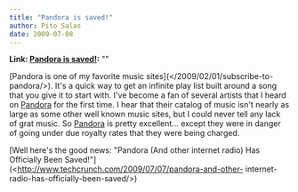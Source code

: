 ```yaml
---
title: "Pandora is saved!"
author: Pito Salas
date: 2009-07-08
---
```


**Link: [Pandora is saved!](None):** ""

[Pandora is one of my favorite music sites](</2009/02/01/subscribe-to-
pandora/>). It's a quick way to get an infinite play list built around a song
that you give it to start with. I've become a fan of several artists that I
heard on [Pandora](<http://www.pandora.com/>) for the first time. I hear that
their catalog of music isn't nearly as large as some other well known music
sites, but I could never tell any lack of grat music. So
[Pandora](<http://www.pandora.com/>) is pretty excellent… except they were in
danger of going under due royalty rates that they were being charged.

[Well here's the good news: "Pandora (And other internet radio) Has Officially
Been Saved!"](<http://www.techcrunch.com/2009/07/07/pandora-and-other-
internet-radio-has-officially-been-saved/>)



